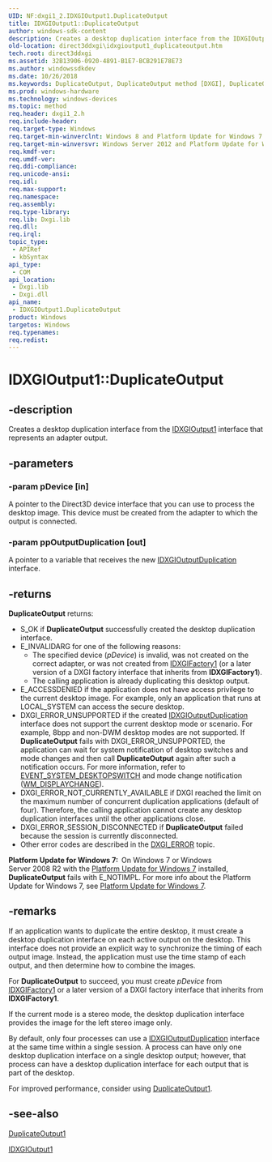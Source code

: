 ```yaml
---
UID: NF:dxgi1_2.IDXGIOutput1.DuplicateOutput
title: IDXGIOutput1::DuplicateOutput
author: windows-sdk-content
description: Creates a desktop duplication interface from the IDXGIOutput1 interface that represents an adapter output.
old-location: direct3ddxgi\idxgioutput1_duplicateoutput.htm
tech.root: direct3ddxgi
ms.assetid: 32B13906-0920-4891-B1E7-BCB291E78E73
ms.author: windowssdkdev
ms.date: 10/26/2018
ms.keywords: DuplicateOutput, DuplicateOutput method [DXGI], DuplicateOutput method [DXGI],IDXGIOutput1 interface, IDXGIOutput1 interface [DXGI],DuplicateOutput method, IDXGIOutput1.DuplicateOutput, IDXGIOutput1::DuplicateOutput, direct3ddxgi.idxgioutput1_duplicateoutput, dxgi1_2/IDXGIOutput1::DuplicateOutput
ms.prod: windows-hardware
ms.technology: windows-devices
ms.topic: method
req.header: dxgi1_2.h
req.include-header: 
req.target-type: Windows
req.target-min-winverclnt: Windows 8 and Platform Update for Windows 7 [desktop apps only]
req.target-min-winversvr: Windows Server 2012 and Platform Update for Windows Server 2008 R2 [desktop apps only]
req.kmdf-ver: 
req.umdf-ver: 
req.ddi-compliance: 
req.unicode-ansi: 
req.idl: 
req.max-support: 
req.namespace: 
req.assembly: 
req.type-library: 
req.lib: Dxgi.lib
req.dll: 
req.irql: 
topic_type:
 - APIRef
 - kbSyntax
api_type:
 - COM
api_location:
 - Dxgi.lib
 - Dxgi.dll
api_name:
 - IDXGIOutput1.DuplicateOutput
product: Windows
targetos: Windows
req.typenames: 
req.redist: 
---
```


# IDXGIOutput1::DuplicateOutput


## -description


Creates a desktop duplication interface from the <a href="https://msdn.microsoft.com/27C7BD34-0746-4D5F-A746-45FFEE5BCD31">IDXGIOutput1</a> interface that represents an adapter output.


## -parameters




### -param pDevice [in]

A pointer to the Direct3D device interface that you can use to process the desktop image. This device must be created from the adapter to which the output is connected.


### -param ppOutputDuplication [out]

A pointer to a variable that receives the new <a href="https://msdn.microsoft.com/02C4EC3D-D97F-4CFC-ABF5-03B44CE6A658">IDXGIOutputDuplication</a> interface.


## -returns



<b>DuplicateOutput</b> returns:
        <ul>
<li>S_OK if <b>DuplicateOutput</b> successfully created the desktop duplication interface.</li>
<li>E_INVALIDARG for one of the following reasons: <ul>
<li>The specified device (<i>pDevice</i>) is invalid, was not created on the correct adapter, or was not created from <a href="https://msdn.microsoft.com/271f1877-25a7-4d32-9ffa-cb174b366b74">IDXGIFactory1</a> (or a later version of a DXGI factory interface that inherits from <b>IDXGIFactory1</b>).</li>
<li>The calling application is already duplicating this desktop output.</li>
</ul>
</li>
<li>E_ACCESSDENIED if the application does not have access privilege  to the current desktop image.  For example, only an application that runs at LOCAL_SYSTEM can access the secure desktop.</li>
<li>DXGI_ERROR_UNSUPPORTED if the created <a href="https://msdn.microsoft.com/02C4EC3D-D97F-4CFC-ABF5-03B44CE6A658">IDXGIOutputDuplication</a> interface does not support the current desktop mode or scenario.  For example, 8bpp and non-DWM desktop modes are not supported. If <b>DuplicateOutput</b> fails with DXGI_ERROR_UNSUPPORTED, the application can wait for system notification of desktop switches and mode changes and then call <b>DuplicateOutput</b> again after such a notification occurs.  For more information, refer to <a href="https://msdn.microsoft.com/e27b135d-4faf-401e-a6c1-64ed0e1b5de5">EVENT_SYSTEM_DESKTOPSWITCH</a> and mode change notification (<a href="https://msdn.microsoft.com/5a6111fd-648e-41a9-aaf8-e5d93f5d54cd">WM_DISPLAYCHANGE</a>). </li>
<li>DXGI_ERROR_NOT_CURRENTLY_AVAILABLE if DXGI reached the limit on the maximum number of concurrent duplication applications (default of four). Therefore, the calling application cannot create any desktop duplication interfaces until the other applications close.</li>
<li>DXGI_ERROR_SESSION_DISCONNECTED if <b>DuplicateOutput</b> failed because the session is currently disconnected.</li>
<li>Other error codes are described in the <a href="https://msdn.microsoft.com/en-us/library/Bb509553(v=VS.85).aspx">DXGI_ERROR</a> topic.</li>
</ul>


<b>Platform Update for Windows 7:  </b>On Windows 7 or Windows Server 2008 R2 with the <a href="http://support.microsoft.com/kb/2670838">Platform Update for Windows 7</a> installed, <b>DuplicateOutput</b> fails with E_NOTIMPL. For more info about the Platform Update for Windows 7, see <a href="https://msdn.microsoft.com/C6DC0D38-E17C-4924-AF7C-6AE74C6C50D1">Platform Update for Windows 7</a>. 




## -remarks



If an application wants to duplicate the entire desktop, it must create a desktop duplication interface on each active output on the desktop. This interface does not provide an explicit way to synchronize the timing of each output image. Instead, the application must use the time stamp of each output, and then determine how to combine the images.

For <b>DuplicateOutput</b> to succeed, you must create <i>pDevice</i> from <a href="https://msdn.microsoft.com/271f1877-25a7-4d32-9ffa-cb174b366b74">IDXGIFactory1</a> or a later version of a DXGI factory interface that inherits from <b>IDXGIFactory1</b>.

If the current mode is a stereo mode, the desktop duplication interface provides the image for the left stereo image only.

By default, only four processes can use a <a href="https://msdn.microsoft.com/02C4EC3D-D97F-4CFC-ABF5-03B44CE6A658">IDXGIOutputDuplication</a> interface at the same time within a single session. A process can have only one desktop duplication interface on a single desktop output; however, that process can have a desktop duplication interface for each output that is part of the desktop. 

For improved performance, consider using <a href="https://msdn.microsoft.com/B6723F05-E0D9-4814-8AB8-796ECF9C5C0C">DuplicateOutput1</a>.




## -see-also




<a href="https://msdn.microsoft.com/B6723F05-E0D9-4814-8AB8-796ECF9C5C0C">DuplicateOutput1</a>



<a href="https://msdn.microsoft.com/27C7BD34-0746-4D5F-A746-45FFEE5BCD31">IDXGIOutput1</a>
 

 

